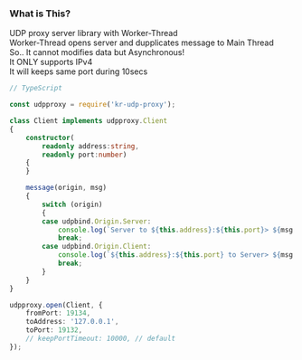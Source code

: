 ### What is This?
UDP proxy server library with Worker-Thread  
Worker-Thread opens server and dupplicates message to Main Thread  
So..  It cannot modifies data but Asynchronous!  
It ONLY supports IPv4  
It will keeps same port during 10secs  

```ts
// TypeScript

const udpproxy = require('kr-udp-proxy');

class Client implements udpproxy.Client
{
    constructor(
        readonly address:string, 
        readonly port:number)
    {
    }

    message(origin, msg)
    {
        switch (origin)
        {
        case udpbind.Origin.Server:
            console.log(`Server to ${this.address}:${this.port}> ${msg.toString('utf-8')}`);
            break;
        case udpbind.Origin.Client:
            console.log(`${this.address}:${this.port} to Server> ${msg.toString('utf-8')}`);
            break;
        }
    }
}

udpproxy.open(Client, {
    fromPort: 19134, 
    toAddress: '127.0.0.1', 
    toPort: 19132,
    // keepPortTimeout: 10000, // default
});

```